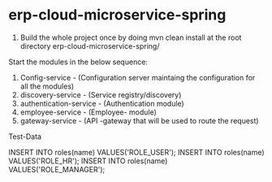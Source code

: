 # erp-cloud-microservice-spring

1. Build the whole project once by doing mvn clean install at the root directory erp-cloud-microservice-spring/

Start the modules in the below sequence:
1. Config-service - (Configuration server maintaing the configuration for all the modules)
2. discovery-service - (Service registry/discovery) 
3. authentication-service - (Authentication module)
4. employee-service - (Employee- module)
5. gateway-service - (API -gateway that will be used to route the request)


Test-Data

INSERT INTO roles(name) VALUES('ROLE_USER');
INSERT INTO roles(name) VALUES('ROLE_HR');
INSERT INTO roles(name) VALUES('ROLE_MANAGER');


